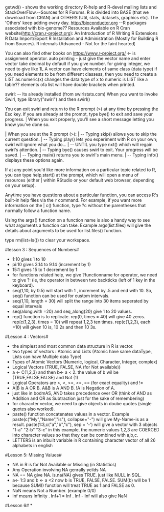 getwd() - shows the working directory
R-help and R-devel mailing lists and StackOverFlow.--Sources for R Forums.
R is divided into BASE (that we download from CRAN) and OTHERS (Util, stats, datasets, graphics etc). The 'Others' keep adding every day. http://bioconductor.org --R packages associated with bio-genome??
Resources Available on R Cran website(http://cran.r-project.org):
An Introduction of R
Writing R Extensions
R Data Import/Export
R Installation and Administration (Mostly for Building R from Sources).
R internals (Advanced - Not for the faint hearted)

You can also find other books on https://www.r-project.org/
<- is assignment operator.
auto printing - just give the vector name and enter
vector take decimal by default if you give number. for giving integer, we need to give like 1L
A vector can have elements of same class (data type) if you need elements to be from different classess, then you need to create a LIST
as.numeric(x) changes the data type of x to numeric
is LIST like a table?? elements ofa list will have double brackets when printed.

swirl: -- Its already installed (from swirlstats.com)
When you want to invoke Swirl, type library("swirl") and then swirl()

You can exit swirl and return to the R prompt (>) at any time by pressing the Esc key. If you are already at the prompt, type bye() to exit and save your progress.
| When you exit properly, you'll see a short message letting you know you've done so.

| When you are at the R prompt (>):
| -- Typing skip() allows you to skip the current question.
| -- Typing play() lets you experiment with R on your own; swirl will ignore what you do...
| -- UNTIL you type nxt() which will regain swirl's attention.
| -- Typing bye() causes swirl to exit. Your progress will be saved.
| -- Typing main() returns you to swirl's main menu.
| -- Typing info() displays these options again.

If at any point you'd like more information on a particular topic related to R, you can type help.start() at the prompt, which will open a menu of resources (either
| within RStudio or your default web browser, depending on your setup).

 Anytime you have questions about a particular function, you can access R's built-in help files via the `?` command. For example, if you want more information on the
| c() function, type ?c without the parentheses that normally follow a function name.

Using the args() function on a function name is also a handy way to see what arguments a function can take. Example args(list.files) will give the details about arguments to be used for list.files() function.

type rm(list=ls()) to clear your workspace.

#lesson 3 : Sequences of Numbers#
* 1:10 gives 1  to 10
* pi:10 gives 3.14 to 9.14 (increment by 1)
* 15:1 gives 15 to 1 decrement by 1
* for functions related help, we give ?functionname for operator, we need to give ?<backtick>:<backtick> (ie, the operator in between two backticks (left of 1 key in the keyboard).
* seq(1,10, by 0.5) will start with 1 , increment by .5 and end with 10. So, seq() function can be used for custom intervals. 
* seq(1,10, length = 30) will split the range into 30 items seperated by equal intervals
* seq(along.with =20) and seq_along(20) give 1 to 20 values.
* rep() function is to replicate. rep(0, times = 40) will give 40 zeros. rep(c(1,2,3), times = 10) will repeat 1,2,3 ten times. rep(c(1,2,3), each =10) will given 10 is, 10 2s and then 10 3s.

#Lesson 4 : Vectors#
* the simplest and most common data structure in R is vector. 
* two types of vectors : Atomic and Lists (Atomic have same dataType, Lists can have Multiple data Type)
* Types of Atomic Vectors (Numeric, logical, Character, Integer, complex)
* Logical Vectors (TRUE, FALSE, NA (for Not available))
* a <- C(1,2,3) and then b<- a <  2. the value of b wil be (TRUE,FALSE,FALSE) and Not (1)
* Logical Operators are >, <, >=, <=, == (for exact equality) and != 
* A|B is A OR B. A&B is A AND B. !A is Negation of A.
* just like in bodmAS, AND takes precedence over OR (think of AND as Addition and OR as Subtraction just for the sake of remembering)
* for character vector, we need to give objects in doube quotes (single quotes also worked).
* paste() function concatenates values in a vector. Example paste(c("My","Name","is"), collapse="-") will give My-Name-is as a result. paste(1:3,c("a","b","c"), sep = '-') will give a vector with 3 objects "1-a" "2-b" "3-c" in this example, the numeric values 1,2,3 are COERCED into character values so that they can be combined with a,b,c.
* LETTERS is an inbuilt variable in R containing character vector of all 26 alphabets in english

#Lesson 5: Missing Values#
* NA in R is for Not Available or Missing (in Statistics)
* Any Operation involving NA genrally yeilds NA
* NA == NA give NA. is.na(NA) gives TRUE. just like NULL in SQL.
* a<- 1:3 and b <- a <2 now b is TRUE, FALSE, FALSE. SUM(b) will be 1 because SUM() function will treat TRUE as 1 and FALSE as 0.
* NaN means Not a Number. (example 0/0)
* Inf means Infinity . Inf+1 = Inf . Inf - Inf will also give NaN

#Lesson 6#
* 








